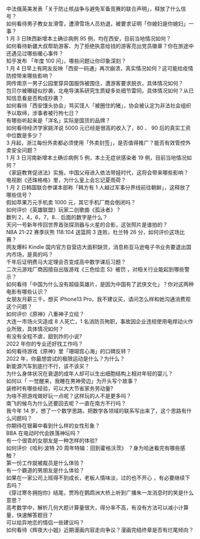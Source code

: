 中法俄英美发表「关于防止核战争与避免军备竞赛的联合声明」，释放了什么信号？  
如何看待男子教女友滑雪，遭滑雪场人员劝退，被要求证明「你媳妇是你媳妇」一事？  
1 月 3 日陕西新增本土确诊病例 95 例，均在西安，目前当地情况如何？  
如何看待新疆大叔帮助游客、为了拒绝执意给钱的游客亮出党员徽章？你在旅途中还遇见过哪些暖心事件？  
知乎发布 「年度 100 问」，哪些问题让你印象深刻？  
1 月 4 日早上有网友反映「西安一码通」再次崩溃，真实情况如何？这可能给疫情防控带来哪些影响？  
网传南京一男子公园里穿异国服饰被围住，遭游客要求脱衣，具体情况如何？  
包贝尔被曝疑似抄袭，北电导演系研究生质疑多处细节雷同，具体情况如何？从已知信息看是否构成抄袭？  
如何看待「西安馒头协会」骂买馍人「被圈住的猪」，协会被认定为非法社会组织予以取缔，涉事者被行拘七日？  
有哪些听起来是「洋名」实际是国货的品牌？  
如何看待经济学家姚洋说 5000 元已经是很高的收入了，80 、 90 后的真实工资中位数是多少？  
3 月起，浙江每份外卖都必须使用「外卖封签」，是否值得推广？能否有效管控外卖安全问题？  
1 月 3 日河南新增本土确诊病例 5 例，本土无症状感染者 19 例，目前当地情况如何？  
《家庭教育促进法》实施，中国父母进入依法带娃时代，这将会带来哪些影响？  
电视剧《还珠格格》里，为什么皇上会忘记夏雨荷？  
1 月 2 日韩国联合参谋本部称「韩方有 1 人越过军事分界线前往朝鲜」，这释放了哪些信号？  
假如苹果万元手机卖 1000 元，其它手机厂商会倒闭吗？  
如何评价《英雄联盟》玩家二创歌曲《孤泳者》？  
数列 2，4，6，7，8… 后面的数字是什么？  
天问一号新年传回世界首张探测器与火星的合影，这张照片是谁拍的？  
NBA 21-22 赛季灰熊 118:104 送篮网 3 连败，杜兰特 26 分，如何评价这场比赛？  
网友爆料 Kindle 国内官方自营店大面积缺货，消息称亚马逊电子书业务要退出国内市场，是真的吗？  
千年后证明费马大定理会否变成高中数学课后习题？  
二次元游戏厂商因擅自出版游戏《三色绘恋 S》被罚 ，对相关行业能起到哪些警示？  
如何看待「中国为什么没有超级英雄片，是因为中国有了武侠文化」？你对这两种电影有哪些认识？  
女朋友月薪三千，想买 iPhone13 Pro，我不建议买，请问怎么样和她沟通消费观这个问题？  
如何评价《原神》八重神子立绘？  
大连一市场火灾造成 8 人死亡，1 名消防员殉职，事故因企业违规使用电焊动火作业所致，具体情况如何？  
有没有全程不虐，甜到炸的小说?  
2022 年你的专业还好找工作吗？  
如何看待游戏《原神》里「珊瑚宫心海」的口碑反转？  
2022 年，你最想尝试的极限运动是什么？为什么？  
新能源汽车到底行不行，该不该买？  
为什么身体状况在衰退的成年人却可以生出细胞结构上相对年轻的婴儿？  
如何以「 一觉醒来，我睡在男神旁边」为开头写个故事？  
装修时有哪些经验，可以大大节省家务劳动量?  
为啥不把游戏做好玩一点呢？这样玩的人不是更多吗？  
南飞的候鸟为什么还要回去呢？一直在南方不行吗？  
我今年 14 岁，想了一个数学思路，把数学各领域的联系写出来了，这个思路有什么问题吗？  
你期待在银幕中看到什么样的女性形象？  
BBA 在电动时代会跌落神坛吗？  
有一个很乖的女朋友是一种怎样的体验?  
如何评价《哈利·波特 20 周年特辑：回到霍格沃茨》 ？身为哈迷看完有哪些感触？  
第一份工作就被裁员是什么体验？  
有一个霸道的男朋友是什么体验？  
如果在一家公司上班得不到成长，老板人情味淡，过的也不开心 ，有必要继续下去吗？  
《穿过寒冬拥抱你》结尾，贾玲在鹦鹉洲大桥上听到广播朱一龙消息时的笑是什么意思？  
高考数学中，解析几何大题计算量很大，得分率不高，有没有方法可以减小计算量，快速解答题目？  
可以给异地恋的情侣一些建议吗？  
如何看待《辉夜大小姐》近期漫画内容走向争议？漫画完结终章是否有烂尾倾向？  
